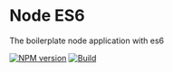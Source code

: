 # Node ES6 
The boilerplate node application with es6

[![NPM version](https://img.shields.io/npm/v/node-babel-api-boilerplate.svg?style=flat-square)](https://www.npmjs.com/package/node-babel-api-boilerplate)
[![Build](https://travis-ci.org/arunnattarayan/node-babel-api-boilerplate.svg?branch=master)](https://travis-ci.org/arunnattarayan/node-babel-api-boilerplate)




